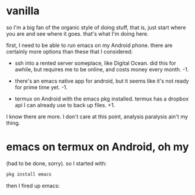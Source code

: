 # vanilla

so I'm a big fan of the organic style of doing stuff, that is, just start where you are and see where it goes. that's what I'm doing here. 

first, I need to be able to run emacs on my Android phone. there are certainly more options than these that I considered:

 * ssh into a rented server someplace, like Digital Ocean. did this for awhile, but requires me to be online, and costs money every month. -1.

 * there's an emacs native app for android, but it seems like it's not ready for prime time yet.  -1.

 * termux on Android with the emacs pkg installed. termux has a dropbox api I can already use to back up files. +1.

I know there are more. I don't care at this point, analysis paralysis ain't my thing.

# emacs on termux on Android, oh my

(had to be done, sorry). so I started with:

```bash
pkg install emacs
```

then I fired up emacs:

